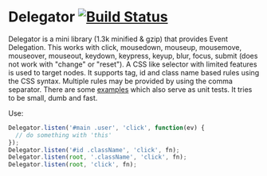 Delegator [![Build Status](https://secure.travis-ci.org/nshah/js-delegator.png)](http://travis-ci.org/nshah/js-delegator)
=========

Delegator is a mini library (1.3k minified & gzip) that provides Event
Delegation. This works with click, mousedown, mouseup, mousemove, mouseover,
mouseout, keydown, keypress, keyup, blur, focus, submit (does not work with
"change" or "reset").  A CSS like selector with limited features is used to
target nodes. It supports tag, id and class name based rules using the CSS
syntax. Multiple rules may be provided by using the comma separator. There are
some [examples](/nshah/js-delegator/blob/master/examples/) which also serve as
unit tests. It tries to be small, dumb and fast.

Use:

```javascript
Delegator.listen('#main .user', 'click', function(ev) {
  // do something with 'this'
});
Delegator.listen('#id .className', 'click', fn);
Delegator.listen(root, '.className', 'click', fn);
Delegator.listen(root, 'click', fn);
```
